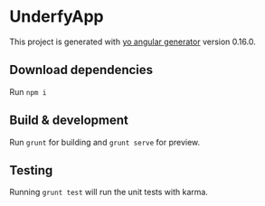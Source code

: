 # UnderfyApp

This project is generated with [yo angular generator](https://github.com/yeoman/generator-angular)
version 0.16.0.
## Download dependencies

Run  `npm i`

## Build & development

Run `grunt` for building and `grunt serve` for preview.

## Testing

Running `grunt test` will run the unit tests with karma.
